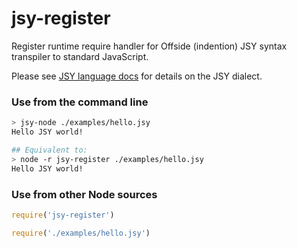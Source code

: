 # jsy-register

Register runtime require handler for Offside (indention) JSY syntax transpiler to standard JavaScript.

Please see [JSY language docs](https://github.com/jsy-lang/jsy-lang-docs) for details on the JSY dialect.

### Use from the command line

```bash
> jsy-node ./examples/hello.jsy
Hello JSY world!

## Equivalent to:
> node -r jsy-register ./examples/hello.jsy
Hello JSY world!
```

### Use from other Node sources

```javascript
require('jsy-register')

require('./examples/hello.jsy')
```
